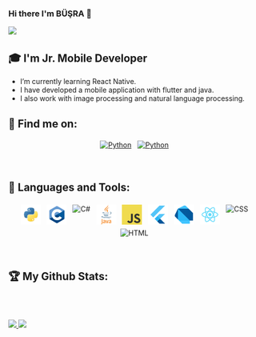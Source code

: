 ### Hi there I'm BÜŞRA 👋

![](https://visitor-badge.laobi.icu/badge?page_id=busraustunel.busraustunel) 



## 🎓 I'm Jr. Mobile Developer

- I’m currently learning React Native.
- I have developed a mobile application with flutter and java.
- I also work with image processing and natural language processing.


## :email: Find me on:

<!--
[<img align="left" alt="busraustunel" width="40px" src="https://raw.githubusercontent.com/iconic/open-iconic/master/svg/globe.svg" />][website]
[<img align="left" alt="busraustunel | LinkedIn" width="40px" src="https://cdn.jsdelivr.net/npm/simple-icons@v3/icons/linkedin.svg" />][linkedin]
[<img align="left" alt="busraustunel | Mail" width="40px" src="https://cdn.jsdelivr.net/npm/simple-icons@v3/icons/gmail.svg" />][mail]
-->

<p align="center">
 <a href="https://www.linkedin.com/in/busraustunel" target="_blank" rel="noopener noreferrer"> <img src="https://cdn-icons-png.flaticon.com/512/174/174857.png" alt="Python" height="40" style="vertical-align:top; margin:4px"></a>
 <a href="mailto:bussraustunel@gmail.com"> <img src="https://cdn-icons-png.flaticon.com/512/726/726623.png" alt="Python" height="40" style="vertical-align:top; margin:4px"></a> 
</p>

<br />


## 🧰 Languages and Tools:
<p align="center">
<img src="https://raw.githubusercontent.com/github/explore/80688e429a7d4ef2fca1e82350fe8e3517d3494d/topics/python/python.png" alt="Python" height="40" style="vertical-align:top; margin:4px">
<img src="https://raw.githubusercontent.com/github/explore/80688e429a7d4ef2fca1e82350fe8e3517d3494d/topics/c/c.png" alt="C" height="40" style="vertical-align:top; margin:4px">
<img src="https://github.com/abrahamcalf/programming-languages-logos/blob/master/src/csharp/csharp.png" alt="C#" height="40" style="vertical-align:top; margin:4px">
<img src="https://raw.githubusercontent.com/github/explore/80688e429a7d4ef2fca1e82350fe8e3517d3494d/topics/java/java.png" alt="Java" height="40" style="vertical-align:top; margin:4px">
 <img src="https://raw.githubusercontent.com/github/explore/80688e429a7d4ef2fca1e82350fe8e3517d3494d/topics/javascript/javascript.png" alt="Javascript" height="40" style="vertical-align:top; margin:4px">
<img src="https://raw.githubusercontent.com/github/explore/80688e429a7d4ef2fca1e82350fe8e3517d3494d/topics/flutter/flutter.png" alt="Flutter" height="40" style="vertical-align:top; margin:4px">
<img src="https://raw.githubusercontent.com/github/explore/80688e429a7d4ef2fca1e82350fe8e3517d3494d/topics/dart/dart.png" alt="Dart" height="40" style="vertical-align:top; margin:4px">
<img src="https://raw.githubusercontent.com/github/explore/80688e429a7d4ef2fca1e82350fe8e3517d3494d/topics/react/react.png" alt="React" height="40" style="vertical-align:top; margin:4px">
<img src="https://github.com/abrahamcalf/programming-languages-logos/blob/master/src/css/css.png" alt="CSS" height="40" style="vertical-align:top; margin:4px">
 <img src="https://github.com/abrahamcalf/programming-languages-logos/blob/master/src/html/html.png" alt="HTML" height="40" style="vertical-align:top; margin:4px">
 
                                                                                                                               

</p>

<br />

## :trophy: My Github Stats:

<br/>

<br/>
<p align="left">
  <a href="https://github.com/busraustunel">
  <img width="49.5%" src="https://github-readme-stats.vercel.app/api?username=busraustunel&show_icons=true&theme=gruvbox&hide_border=true" />
    <img width="49.5%" src="https://github-readme-streak-stats.herokuapp.com/?user=busraustunel&theme=gruvbox&hide_border=true" />

  </a>

</p>

<br>

<br>




[linkedin]: https://linkedin.com/in/busraustunel
[mail]: mailto:bussraustunel@gmail.com



































